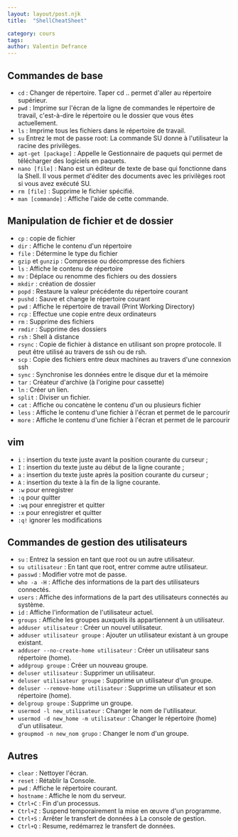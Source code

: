 ```yaml
---
layout: layout/post.njk 
title:  "ShellCheatSheet"

category: cours
tags: 
author: Valentin Defrance
---
```


## Commandes de base

- `cd` : Changer de répertoire. Taper cd .. permet d'aller au répertoire supérieur.
- `pwd` : Imprime sur l'écran de la ligne de commandes le répertoire de travail, c'est-à-dire le répertoire ou le dossier que vous êtes actuellement.
- `ls` : Imprime tous les fichiers dans le répertoire de travail.
- `su` Entrez le mot de passe root: La commande SU donne à l'utilisateur la racine des privilèges.
- `apt-get [package]` : Appelle le Gestionnaire de paquets qui permet de télécharger des logiciels en paquets.
- `nano [file]` : Nano est un éditeur de texte de base qui fonctionne dans la Shell. Il vous permet d'éditer des documents avec les privilèges root si vous avez exécuté SU.
- `rm [file]` : Supprime le fichier spécifié.
- `man [commande]` : Affiche l'aide de cette commande.

## Manipulation de fichier et de dossier

- `cp` : copie de fichier
- `dir` : Affiche le contenu d'un répertoire
- `file` : Détermine le type du fichier
- `gzip` et `gunzip` : Compresse ou décompresse des fichiers
- `ls` : Affiche le contenu de répertoire
- `mv` : Déplace ou renomme des fichiers ou des dossiers
- `mkdir` : création de dossier
- `popd` : Restaure la valeur précédente du répertoire courant
- `pushd` : Sauve et change le répertoire courant
- `pwd` : Affiche le répertoire de travail (Print Working Directory)
- `rcp` : Effectue une copie entre deux ordinateurs
- `rm` : Supprime des fichiers
- `rmdir` : Supprime des dossiers
- `rsh` : Shell à distance
- `rsync` : Copie de fichier à distance en utilisant son propre protocole. Il peut être utilisé au travers de ssh ou de rsh.
- `scp` : Copie des fichiers entre deux machines au travers d'une connexion ssh
- `sync` : Synchronise les données entre le disque dur et la mémoire
- `tar` : Créateur d'archive (à l'origine pour cassette)
- `ln` : Créer un lien.
- `split` : Diviser un fichier.
- `cat` : Affiche ou concatène le contenu d'un ou plusieurs fichier
- `less` : Affiche le contenu d'une fichier à l'écran et permet de le parcourir
- `more` : Affiche le contenu d'une fichier à l'écran et permet de le parcourir

## vim

- `i` : insertion du texte juste avant la position courante du curseur ;
- `I` : insertion du texte juste au début de la ligne courante ;
- `a` : insertion du texte juste après la position courante du curseur ;
- `A` : insertion du texte à la fin de la ligne courante.
- `:w` pour enregistrer
- `:q` pour quitter
- `:wq` pour enregistrer et quitter
- `:x` pour enregistrer et quitter
- `:q!` ignorer les modifications

## Commandes de gestion des utilisateurs

- `su` : Entrez la session en tant que root ou un autre utilisateur.
- `su utilisateur` : En tant que root, entrer comme autre utilisateur.
- `passwd` : Modifier votre mot de passe.
- `who -a -H` : Affiche des informations de la part des utilisateurs connectés.
- `users` : Affiche des informations de la part des utilisateurs connectés au système.
- `id` : Affiche l'information de l'utilisateur actuel.
- `groups` : Affiche les groupes auxquels ils appartiennent à un utilisateur.
- `adduser utilisateur` : Créer un nouvel utilisateur.
- `adduser utilisateur groupe` : Ajouter un utilisateur existant à un groupe existant.
- `adduser --no-create-home utilisateur` : Créer un utilisateur sans répertoire (home).
- `addgroup groupe` : Créer un nouveau groupe.
- `deluser utilisateur` : Supprimer un utilisateur.
- `deluser utilisateur groupe` : Supprime un utilisateur d'un groupe.
- `deluser --remove-home utilisateur` : Supprime un utilisateur et son répertoire (home).
- `delgroup groupe` : Supprime un groupe.
- `usermod -l new_utilisateur` : Changer le nom de l'utilisateur.
- `usermod -d new_home -m utilisateur` : Changer le répertoire (home) d'un utilisateur.
- `groupmod -n new_nom grupo` : Changer le nom d'un groupe.

## Autres

- `clear` : Nettoyer l'écran.
- `reset` : Rétablir la Console.
- `pwd` : Affiche le répertoire courant.
- `hostname` : Affiche le nom du serveur.
- `Ctrl+C` : Fin d'un processus.
- `Ctrl+Z` : Suspend temporairement la mise en œuvre d'un programme.
- `Ctrl+S` : Arrêter le transfert de données à La console de gestion.
- `Ctrl+Q` : Resume, redémarrez le transfert de données.
